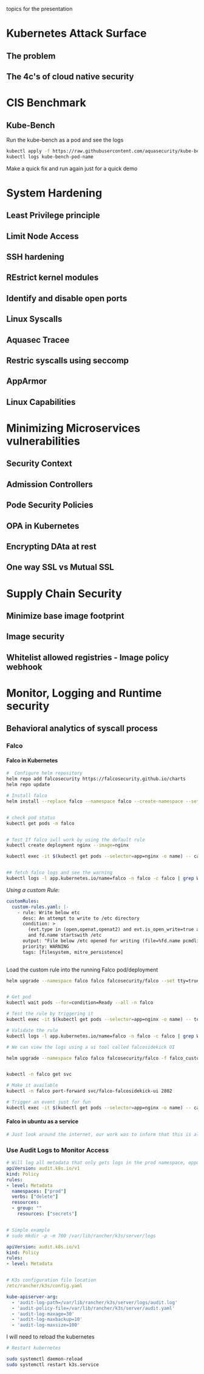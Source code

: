 topics for the presentation

# Kubernetes Attack Surface
## The problem
## The 4c's of cloud native security

# CIS Benchmark 
## Kube-Bench
Run the kube-bench as a pod and see the logs
```bash
kubectl apply -f https://raw.githubusercontent.com/aquasecurity/kube-bench/main/job.yaml
kubectl logs kube-bench-pod-name
```

Make a quick fix and run again just for a quick demo

# System Hardening

## Least Privilege principle
## Limit Node Access

## SSH hardening
## REstrict kernel modules
## Identify and disable open ports

## Linux Syscalls
## Aquasec Tracee
## Restric syscalls using seccomp
## AppArmor
## Linux Capabilities

# Minimizing Microservices vulnerabilities
## Security Context

## Admission Controllers


## Pode Security Policies


## OPA in Kubernetes

## Encrypting DAta at rest

## One way SSL vs Mutual SSL


# Supply Chain Security
## Minimize base image footprint

## Image security

## Whitelist allowed registries - Image policy webhook


# Monitor, Logging and Runtime security
## Behavioral analytics of syscall process
 ### Falco


#### Falco in Kubernetes
 ```bash
 #  Configure helm repository
helm repo add falcosecurity https://falcosecurity.github.io/charts
helm repo update

# Install falco
helm install --replace falco --namespace falco --create-namespace --set tty=true falcosecurity/falco


# check pod status
kubectl get pods -n falco


# Test If falco iwll work by using the default rule
kubectl create deployment nginx --image=nginx

kubectl exec -it $(kubectl get pods --selector=app=nginx -o name) -- cat /etc/shadow


## fetch falco logs and see the warning
kubectl logs -l app.kubernetes.io/name=falco -n falco -c falco | grep Warning

```

_Using a custom Rule:_
```yaml
customRules:
  custom-rules.yaml: |-
    - rule: Write below etc
      desc: An attempt to write to /etc directory
      condition: >
        (evt.type in (open,openat,openat2) and evt.is_open_write=true and fd.typechar='f' and fd.num>=0)
        and fd.name startswith /etc
      output: "File below /etc opened for writing (file=%fd.name pcmdline=%proc.pcmdline gparent=%proc.aname[2] ggparent=%proc.aname[3] gggparent=%proc.aname[4] evt_type=%evt.type user=%user.name user_uid=%user.uid user_loginuid=%user.loginuid process=%proc.name proc_exepath=%proc.exepath parent=%proc.pname command=%proc.cmdline terminal=%proc.tty %container.info)"
      priority: WARNING
      tags: [filesystem, mitre_persistence]    
 
```
Load the custom rule into the running Falco pod/deployment

```bash
helm upgrade --namespace falco falco falcosecurity/falco --set tty=true -f falco_custom_rules_cm.yaml


# Get pod
kubectl wait pods --for=condition=Ready --all -n falco

# Test the rule by triggering it
kubectl exec -it $(kubectl get pods --selector=app=nginx -o name) -- touch /etc/test_file_for_falco_rule

# Validate the rule
kubectl logs -l app.kubernetes.io/name=falco -n falco -c falco | grep Warning

# We can view the logs using a ui tool called falcosidekick UI

helm upgrade --namespace falco falco falcosecurity/falco -f falco_custom_rules_cm.yaml --set falcosidekick.enabled=true --set falcosidekick.webui.enabled=true


kubectl -n falco get svc

# Make it available
kubectl -n falco port-forward svc/falco-falcosidekick-ui 2802

# Trigger an event just for fun
kubectl exec -it $(kubectl get pods --selector=app=nginx -o name) -- cat /etc/shadow


```

#### Falco in ubuntu as a service

```bash
# Just look around the internet, our work was to inform that this is also possible
```

 ### Use Audit Logs to Monitor Access

```yaml
# Will log all metadata that only gets logs in the prod namespace, oppon deletion of a secret
apiVersion: audit.k8s.io/v1
kind: Policy
rules:
- level: Metadata
  namespaces: ["prod"]
  verbs: ["delete"]
  resources:
  - group: ""
    resources: ["secrets"]


# Simple example
# sudo mkdir -p -m 700 /var/lib/rancher/k3s/server/logs

apiVersion: audit.k8s.io/v1
kind: Policy
rules:
- level: Metadata


# K3s configuration file location
/etc/rancher/k3s/config.yaml

kube-apiserver-arg:
  - 'audit-log-path=/var/lib/rancher/k3s/server/logs/audit.log'
  - 'audit-policy-file=/var/lib/rancher/k3s/server/audit.yaml'
  - 'audit-log-maxage=30'
  - 'audit-log-maxbackup=10'
  - 'audit-log-maxsize=100'


```

I will need to reload the kubernetes
```bash 
# Restart kubernetes

sudo systemctl daemon-reload
sudo systemctl restart k3s.service
```

